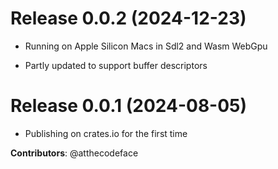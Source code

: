 # Release 0.0.2 (2024-12-23)

- Running on Apple Silicon Macs in Sdl2 and Wasm WebGpu

- Partly updated to support buffer descriptors

# Release 0.0.1 (2024-08-05)

- Publishing on crates.io for the first time

**Contributors**: @atthecodeface
